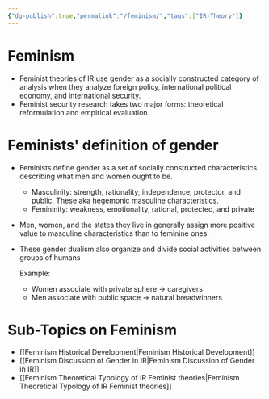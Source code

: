 ```yaml
---
{"dg-publish":true,"permalink":"/feminism/","tags":["IR-Theory"]}
---
```


# Feminism

- Feminist theories of IR use gender as a socially constructed category of analysis when they analyze foreign policy, international political economy, and international security.
- Feminist security research takes two major forms: theoretical reformulation and empirical evaluation.

# Feminists' definition of gender

- Feminists define gender as a set of socially constructed characteristics describing what men and women ought to be.
    - Masculinity: strength, rationality, independence, protector, and public. These aka hegemonic masculine characteristics.
    - Femininity: weakness, emotionality, rational, protected, and private
- Men, women, and the states they live in generally assign more positive value to masculine characteristics than to feminine ones.
- These gender dualism also organize and divide social activities between groups of humans
    
    Example:
    
    - Women associate with private sphere → caregivers
    - Men associate with public space → natural breadwinners

# Sub-Topics on Feminism

- [[Feminism Historical Development\|Feminism Historical Development]]
- [[Feminism Discussion of Gender in IR\|Feminism Discussion of Gender in IR]]
- [[Feminism Theoretical Typology of IR Feminist theories\|Feminism Theoretical Typology of IR Feminist theories]]